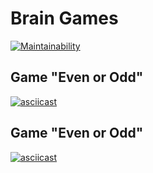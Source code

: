 
# Brain Games

[![Maintainability](https://api.codeclimate.com/v1/badges/a99a88d28ad37a79dbf6/maintainability)](https://codeclimate.com/github/codeclimate/codeclimate/maintainability)

## Game "Even or Odd"

[![asciicast](https://asciinema.org/a/VHLXY0gLeqYG27xpyZ6LKL1C7.svg)](https://asciinema.org/a/VHLXY0gLeqYG27xpyZ6LKL1C7)

## Game "Even or Odd"

[![asciicast](https://asciinema.org/a/pP9a0msPDofUcnzGE5PbHSnsK.svg)](https://asciinema.org/a/pP9a0msPDofUcnzGE5PbHSnsK)